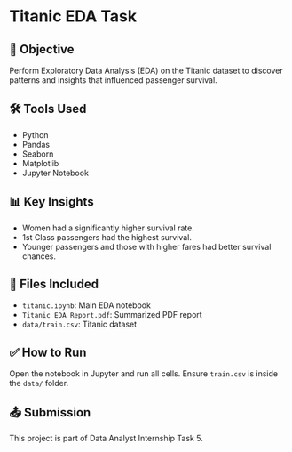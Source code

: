 # Titanic EDA Task

## 📌 Objective
Perform Exploratory Data Analysis (EDA) on the Titanic dataset to discover patterns and insights that influenced passenger survival.

## 🛠 Tools Used
- Python
- Pandas
- Seaborn
- Matplotlib
- Jupyter Notebook

## 📊 Key Insights
- Women had a significantly higher survival rate.
- 1st Class passengers had the highest survival.
- Younger passengers and those with higher fares had better survival chances.

## 📁 Files Included
- `titanic.ipynb`: Main EDA notebook
- `Titanic_EDA_Report.pdf`: Summarized PDF report
- `data/train.csv`: Titanic dataset

## ✅ How to Run
Open the notebook in Jupyter and run all cells. Ensure `train.csv` is inside the `data/` folder.

## 📤 Submission
This project is part of Data Analyst Internship Task 5.
